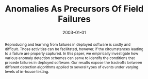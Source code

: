 ---
title: "Anomalies As Precursors Of Field Failures"
abstract: "Reproducing and learning from failures in deployed software is costly and difficult. Those activities can be facilitated, however, if the circumstances leading to a failure are properly captured. In this paper, we empirically investigate how various anomaly detection schemes can serve to identify the conditions that precede failures in deployed software. Our results expose the tradeoffs between different detection algorithms applied to several types of events under varying levels of in-house testing."
date: 2003-01-01
venue: "14th International Symposium on Software Reliability Engineering (ISSRE 2003), 17-20 November 2003, Denver, CO, USA"
paperurl: https://ieeexplore.ieee.org/abstract/document/1251035/
authors: "Sebastian G. Elbaum, Satya Kanduri and Anneliese Amschler Andrews"
awards: ""
---